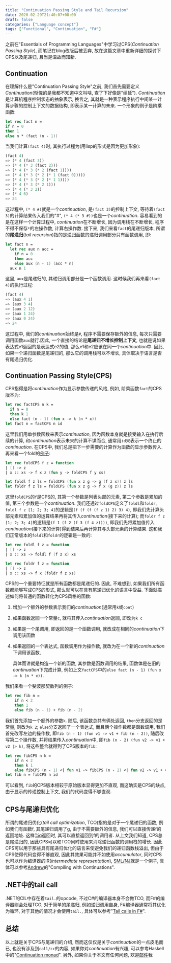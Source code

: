 ```yaml
---
title: "Continuation Passing Style and Tail Recursion"
date: 2020-02-29T21:40:07+08:00
draft: false
categories: ["Language concept"]
tags: ["Functional", "Continuation", "F#"]
---
```


之前在"Essentials of Programming Languages"中学习过CPS(*Continuation Passing Style*), 而笔记在blog改版后被丢弃, 故在这篇文章中重新详细的探讨下CPS以及尾递归, 且当是温故而知新.

## Continuation

在理解什么是"Continuation Passing Style"之前, 我们首先需要定义*Continuation*(惭愧的是我都不知道中文叫啥, 查了下好像是"续延"). *Continuation*是计算机程序控制状态的抽象表示, 换言之, 其就是一种表示程序执行中间某一计算步骤的控制上下文的数据结构, 即表示某一计算的未来. 一个形象的例子是阶乘函数:

```fsharp
let rec fact n = 
if n = 0
then 1
else n * (fact (n - 1))
```

当我们计算`(fact 4)`时, 其执行过程为(用lisp的形式是因为更加形象):

```scheme
(fact 4)
=> (* 4 (fact 3))
=> (* 4 (* 3 (fact 2)))
=> (* 4 (* 3 (* 2 (fact 1))))
=> (* 4 (* 3 (* 2 (* 1 (fact 0)))))
=> (* 4 (* 3 (* 2 (* 1 1))))
=> (* 4 (* 3 (* 2 1)))
=> (* 4 (* 3 2))
=> (* 4 6)
=> 24
```

这过程中, `(* 4 #)`就是一个*continuation*, 是`(fact 3)`的控制上下文, 等待着`(fact 3)`的计算结果传入我们的"#", `(* 4 (* 3 #))`也是一个*continuation*. 容易看到的是在这样一个计算过程中, *continuation*在不断增长, 因为调用栈在不断增长, 程序不得不保存`*`的左操作数, 计算右操作数. 接下来, 我们来看`fact`的尾递归版本, 所谓的**尾递归**(*tail recursion*)指的是递归函数的递归调用部分只有函数调用, 即:

```fsharp
let fact n = 
  let rec aux n acc = 
    if n = 0
    then acc
    else aux (n - 1) (acc * n)
  aux n 1
```

这里, `aux`是尾递归的, 其递归调用部分是一个函数调用. 这时候我们再来看`(fact 4)`的执行过程:

```scheme
(fact 4)
=> (aux 4 1)
=> (aux 3 4)
=> (aux 2 12)
=> (aux 1 24)
=> (aux 0 24)
=> 24
```

这过程中, 我们的*continuation*始终是`#`, 程序不需要保存额外的信息, 每次只需要调用函数`aux`就行.因此, 一个直接的结论是**尾递归不增长控制上下文**, 也就是说如果表达式e1返回的是表达式e2的值, 那么e1和e2应该在同一个*continuation*中. 因此, 如果一个递归函数是尾递归的, 那么它的调用栈可以不增长, 具体取决于语言是否有尾递归优化.

## Continuation Passing Style(CPS)

CPS指得是将*continuation*作为显示参数传递的风格, 例如, 阶乘函数`fact`的CPS版本为:

```fsharp
let rec factCPS n k = 
  if n = 0
  then k 1
  else fact (n - 1) (fun x -> k (n * x))
let fact n = factCPS n id
```

这里我们用单参数函数来表示*continuation*, 因为函数本身就是接受输入在执行后续的计算, 和*continuation*表示未来的计算不谋而合, 通常用`id`来表示一个终止的*continuation*. 在CPS中, 我们总是把下一步需要的计算作为函数的显示参数传入. 再来看一个fold的[例子](https://en.wikibooks.org/wiki/Yet_Another_Haskell_Tutorial/Type_basics#Continuation_Passing_Style):

```fsharp
let rec foldCPS f z = function
| [] -> z
| x :: xs -> f x z (fun y -> foldCPS f y xs)

let foldl f z ls = foldCPS (fun x z g -> g (f z x)) z ls
let foldr f z ls = foldCPS (fun x z g -> f x (g z)) z ls
```

这里`foldCPS`的`f`是CPS的, 其第一个参数是列表头部的元素, 第二个参数是累加的值, 第三个参数是一个*continuation*. 我们还通过`foldCPS`定义了`foldl`和`foldr`, `foldl f z [1; 2; 3; 4]`的逻辑是`(f (f (f (f z 1) 2) 3) 4)`, 即我们先计算头部元素和累加值的运算结果再将其传入*continuation*(接下来的计算); 而`foldr f z [1; 2; 3; 4]`的逻辑是`(f 1 (f 2 (f 3 (f 4 z))))`, 即我们先将累加值传入*continuation*(接下来的计算)得到结果后再计算其与头部元素的计算结果. 这和我们正常版本的`foldl`和`foldr`的逻辑是一致的:

```fsharp
let rec foldl f z = function
| [] -> z
| x :: xs -> foldl f (f z x) xs

let rec foldr f z = function
| [] -> z
| x :: xs -> f x (foldr f z xs)
```

CPS的一个重要特征就是所有函数都是尾递归的. 因此, 不难想到, 如果我们所有函数都能够写成CPS的形式, 那么就可以在具有尾递归优化的语言中受益. 下面就描述如何将普通的函数转化为CPS风格的函数:

1. 增加一个额外的参数表示我们的*continuation*(通常用`k`或`cont`)

2. 如果函数返回一个常量`c`, 就将其传入*continuation*返回, 即改为`k c`

3. 如果是一个尾调用, 即返回的是一个函数调用, 就改成在相同的*continuation*下调用该函数

4. 如果返回的一个表达式, 函数调用作为操作数, 就改为在一个新的*continuation*下调用该函数, 

   具体而讲就是构造一个新的函数, 其参数是函数调用的结果, 函数体是在旧的*continuation*下完成计算, 例如上文`factCPS`中的`else fact (n - 1) (fun x -> k (n * x))`.

我们来看一个斐波那契数列的例子:

```fsharp
let rec fib n =
	if n < 2
	then 1
	else fib (n - 1) + fib (n - 2)
```

我们首先添加一个额外的参数`k`. 随后, 该函数总共有俩处返回, `then`分支返回的是常量, 则改为`k 2`; `else`分支返回了一个表达式, 而且俩个操作数都是函数调用, 我们首先改写左边的操作数, 即`fib (n - 1) (fun v1 -> v1 + fib (n - 2))`, 随后改写第二个操作数, 并将结果传入*continuation*中, 即`fib (n - 2) (fun v2 -> v1 + v2 |> k)`, 将这些整合就得到了CPS版本的`fib`:

```fsharp
let rec fibCPS n k = 
	if n < 2
	then k 1
	else fibCPS (n - 1) <| fun v1 -> fibCPS (n - 2) <| fun v2 -> v1 + v2 |> k
let fib n = fibCPS n id
```

可以看到, `fib`的CPS版本相较于原始版本显得更加不直观, 而这确实是CPS的缺点, 由于显示的传递控制上下文, 我们的代码变得不够直观.

## CPS与尾递归优化

所谓的尾递归优化(*tail call optimization*, TCO)指的是对于一个尾递归的函数, 例如我们有函数f, 其尾递归调用了g, 由于不需要额外的信息, 我们可以直接传递f的返回地址. 这样当g返回时, 其可以直接返回到f的调用者. 从上文我们知道, CPS总是尾递归的, 因此CPS可以和TCO同时使用来消除递归函数的调用栈的增长. 因此CPS可以用于那些具有尾递归优化的语言来使避免我们的递归函数栈溢出, 但由于CPS使得代码变得不够直观, 因此其效果可能并不如使用*accumulator*, 同时CPS也可以作为编译器的IR(*intermediate representation*), [SML/NJ](https://www.smlnj.org/)就是一个例子, 具体可以参考[Andrew](https://www.cs.princeton.edu/~appel/)的"Compiling with Continuations".

## .NET中的tail call

.NET的CIL中存在着`tail.`的opcode, 不过C#的编译器本身不会做TCO, 而F#的编译器则会处理TCO, 对于简单的尾递归, 例如递归调用自身, F#编译器通常将其优化为循环, 对于其他的情况才会使用`tail.`, 具体可以参考"[Tail calls in F#](https://devblogs.microsoft.com/fsharpteam/tail-calls-in-f/)".

## 总结

以上就是关于CPS与尾递归的介绍, 然而这仅仅是关于*continuation*的一点皮毛而已, 也没有涉及到`call/cc`的内容, 如果你对*continuation*有兴趣, 可以参考Haskell中的"[Continuation monad](https://wiki.haskell.org/All_About_Monads#The_Continuation_monad)". 另外, 如果你关于本文有任何问题, 欢迎[邮件](mailto:hey_christophe@outlook.com)我

